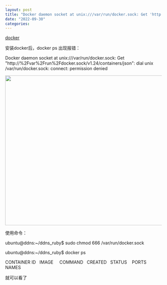 ```yaml
---
layout: post
title: "Docker daemon socket at unix:///var/run/docker.sock: Get 'http://%2Fvar%2Frun%2Fdocker.sock/v1.24/containers/json': dial unix /var/run/docker.sock: connect: permission denied"
date: "2022-09-30"
categories:
---
```

<p><a href="https://newbedev.com/got-permission-denied-while-trying-to-connect-to-the-docker-daemon-socket-at-unix-var-run-docker-sock-get-http-2fvar-2frun-2fdocker-sock-v1-24-containers-json-dial-unix-var-run-docker-sock-connect-permission-denied-docker-code-example">docker </a></p>

<p>安装docker后，docker ps 出现报错：</p>

<p>Docker daemon socket at unix:///var/run/docker.sock: Get &quot;http://%2Fvar%2Frun%2Fdocker.sock/v1.24/containers/json&quot;: dial unix /var/run/docker.sock: connect: permission denied</p>

<p><img height="482" src="/uploads/ckeditor/pictures/504/image-20220930160145-1.png" width="1920" /></p>

<p>使用命令：</p>

<p>ubuntu@ddns:~/ddns_ruby$ sudo chmod 666 /var/run/docker.sock</p>

<p>ubuntu@ddns:~/ddns_ruby$ docker ps</p>

<p>CONTAINER ID&nbsp;&nbsp; IMAGE&nbsp;&nbsp;&nbsp;&nbsp; COMMAND&nbsp;&nbsp; CREATED&nbsp;&nbsp; STATUS&nbsp;&nbsp;&nbsp; PORTS&nbsp;&nbsp;&nbsp;&nbsp; NAMES</p>

<p>就可以看了</p>

